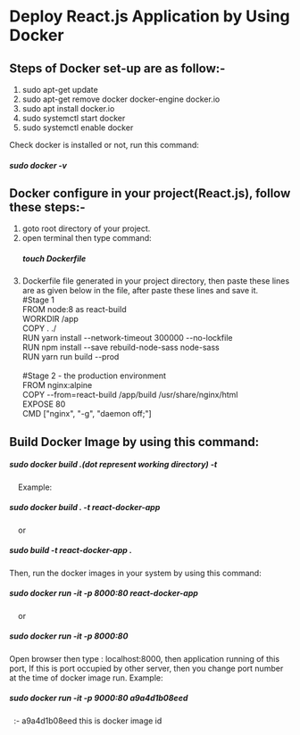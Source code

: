   Deploy React.js Application by Using Docker
  ===========================================


Steps of Docker set-up are as follow:-
---------------------------------------

1. sudo apt-get update
2. sudo apt-get remove docker docker-engine docker.io
3. sudo apt install docker.io
4. sudo systemctl start docker
5. sudo systemctl enable docker

Check docker is installed or not, run this command: <h5>sudo docker -v</h5>

Docker configure in your project(React.js), follow these steps:-
------------------------------------------------------

1. goto root directory of your project.
2. open terminal then type command: <h5>touch Dockerfile</h5>
3. Dockerfile file generated in your project directory, then paste these lines are as given below in the file, after paste these lines and save it.<br/>
#Stage 1<br/>
FROM node:8 as react-build<br/>
WORKDIR /app<br/>
COPY . ./<br/>
RUN yarn install --network-timeout 300000 --no-lockfile<br/>
RUN npm install --save rebuild-node-sass node-sass<br/>
RUN yarn run build --prod<br/><br/>
#Stage 2 - the production environment<br/>
FROM nginx:alpine<br/>
COPY --from=react-build /app/build /usr/share/nginx/html<br/>
EXPOSE 80<br/>
CMD ["nginx", "-g", "daemon off;"]<br/>


Build Docker Image by using this command:
-----------------------------------------
<h5>sudo docker build .(dot represent working directory) -t <name of project></h5>
&nbsp;&nbsp;&nbsp; Example:
<h5> sudo docker build . -t react-docker-app</h5>
&nbsp;&nbsp;&nbsp; or
<h5>sudo build -t react-docker-app . </h5> 

Then, run the docker images in your system by using this command:<br/>
<h5>sudo docker run -it -p 8000:80 react-docker-app</h5>
&nbsp;&nbsp;&nbsp; or
<h5>sudo docker run -it -p 8000:80 <Image ID></h5>

Open browser then type : localhost:8000, then application running of this port, If this is port occupied by other server, 
then you change port number at the time of docker image run. Example:
<h5>sudo docker run -it -p 9000:80 a9a4d1b08eed</h5>
&nbsp;&nbsp;:- a9a4d1b08eed this is docker image id

